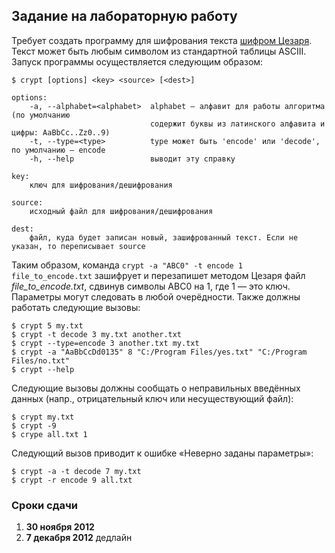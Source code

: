 ﻿## Задание на лабораторную работу

Требует создать программу для шифрования текста [шифром Цезаря](http://ru.wikipedia.org/wiki/%D0%A8%D0%B8%D1%84%D1%80_%D0%A6%D0%B5%D0%B7%D0%B0%D1%80%D1%8F). Текст может быть любым символом из стандартной таблицы ASCIII. Запуск программы осуществляется следующим образом:

	$ crypt [options] <key> <source> [<dest>]
	
	options:
		-a, --alphabet=<alphabet>  alphabet — алфавит для работы алгоритма (по умолчанию 
		                           содержит буквы из латинского алфавита и цифры: AaBbCc..Zz0..9)
		-t, --type=<type>          type может быть 'encode' или 'decode', по умолчанию — encode		
		-h, --help                 выводит эту справку
		
	key:
		ключ для шифрования/дешифрования
	
	source:
		исходный файл для шифрования/дешифрования
		
	dest:
		файл, куда будет записан новый, зашифрованный текст. Если не указан, то переписывает source
		
Таким образом, команда `crypt -a "ABC0" -t encode 1 file_to_encode.txt` зашифрует и перезапишет методом Цезаря файл *file_to_encode.txt*, сдвинув символы ABC0 на 1, где 1 — это ключ. Параметры могут следовать в любой очерёдности. Также должны работать следующие вызовы:

	$ crypt 5 my.txt
	$ crypt -t decode 3 my.txt another.txt
	$ crypt --type=encode 3 another.txt my.txt
	$ crypt -a "AaBbCcDd0135" 8 "C:/Program Files/yes.txt" "C:/Program Files/no.txt"
	$ crypt --help
	
Следующие вызовы должны сообщать о неправильных введённых данных (напр., отрицательный ключ или несуществующий файл):

	$ crypt my.txt
	$ crypt -9
	$ crype all.txt 1
	
Следующий вызов приводит к ошибке «Неверно заданы параметры»:

	$ crypt -a -t decode 7 my.txt
	$ crypt -r encode 9 all.txt
	
### Сроки сдачи
1. **30 ноября 2012**
2. **7 декабря 2012** дедлайн
